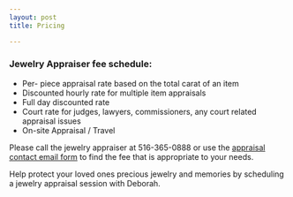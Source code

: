```yaml
---
layout: post
title: Pricing

---
```

### Jewelry Appraiser fee schedule:

* Per- piece appraisal rate based on the total carat of an item
* Discounted hourly rate for multiple item appraisals
* Full day discounted rate
* Court rate for judges, lawyers, commissioners, any court related appraisal issues
* On-site Appraisal / Travel

Please call the jewelry appraiser at 516-365-0888 or use the [appraisal contact email form](http://thejewelryappraiser.com/contact/) to find the fee that is appropriate to your needs.

Help protect your loved ones precious jewelry and memories by scheduling a jewelry appraisal session with Deborah.